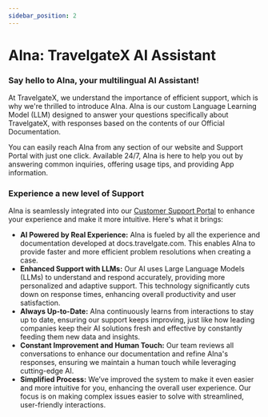 ```yaml
---
sidebar_position: 2
---
```


# AIna: TravelgateX AI Assistant

### Say hello to AIna, your multilingual AI Assistant!

At TravelgateX, we understand the importance of efficient support, which is why we're thrilled to introduce AIna. AIna is our custom Language Learning Model (LLM) designed to answer your questions specifically about TravelgateX, with responses based on the contents of our Official Documentation.

You can easily reach AIna from any section of our website and Support Portal with just one click. Available 24/7, AIna is here to help you out by answering common inquiries, offering usage tips, and providing App information.

### Experience a new level of Support
AIna is seamlessly integrated into our [Customer Support Portal](/kb/tickets/guidelines-for-submitting-a-ticket-to-our-support-team/) to enhance your experience and make it more intuitive. Here's what it brings:

- **AI Powered by Real Experience:** AIna is fueled by all the experience and documentation developed at docs.travelgate.com. This enables AIna to provide faster and more efficient problem resolutions when creating a case.
- **Enhanced Support with LLMs:** Our AI uses Large Language Models (LLMs) to understand and respond accurately, providing more personalized and adaptive support. This technology significantly cuts down on response times, enhancing overall productivity and user satisfaction.
- **Always Up-to-Date:** AIna continuously learns from interactions to stay up to date, ensuring our support keeps improving, just like how leading companies keep their AI solutions fresh and effective by constantly feeding them new data and insights.
- **Constant Improvement and Human Touch:** Our team reviews all conversations to enhance our documentation and refine AIna's responses, ensuring we maintain a human touch while leveraging cutting-edge AI.
- **Simplified Process:** We’ve improved the system to make it even easier and more intuitive for you, enhancing the overall user experience. Our focus is on making complex issues easier to solve with streamlined, user-friendly interactions.
